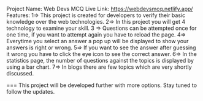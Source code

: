 Project Name: Web Devs MCQ
Live Link: https://webdevsmcq.netlify.app/
Features:
1=> This project is created for developers to verify their basic knowledge over the web technologies.
2=> In this project you will get 4 technology to examine your skill.
3 => Questions can be attempted once for one time, if you want to attempt again you have to reload the page.
4=> Everytime you select an answer a pop up will be displayed to show your answers is right or wrong.
5=> If you want to see the answer after guessing it wrong you have to click the eye icon to see the correct answer.
6=> In the statistics page, the number of questions against the topics is displayed by using a bar chart.
7=> In blogs there are few topics which are very shortly discussed.

=== This project will be developed further with more options. Stay tuned to follow the updates.
